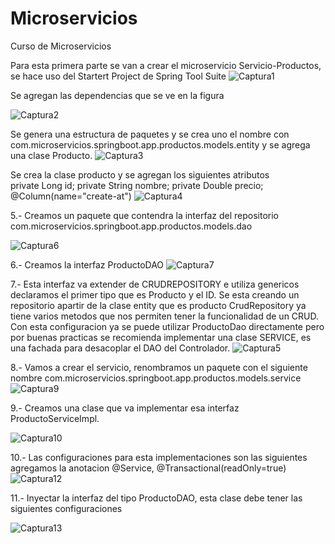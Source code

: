 # Microservicios
Curso de Microservicios

Para esta primera parte se van a crear el microservicio Servicio-Productos, se hace uso del Startert Project de Spring Tool Suite
![Captura1](https://user-images.githubusercontent.com/41167366/89090356-10cab100-d368-11ea-8210-e03f0c937237.PNG)


Se agregan las dependencias que se ve en la figura

![Captura2](https://user-images.githubusercontent.com/41167366/89090820-ef1ef900-d36a-11ea-9f53-fbf60650bfb0.PNG)

Se genera una estructura de paquetes y se crea uno el nombre con com.microservicios.springboot.app.productos.models.entity y se agrega una clase Producto.
![Captura3](https://user-images.githubusercontent.com/41167366/89090826-f0e8bc80-d36a-11ea-9708-af0337f18226.PNG)

Se crea la clase producto  y se agregan los siguientes atributos  
private Long id; private String nombre; private Double precio; @Column(name="create-at")
![Captura4](https://user-images.githubusercontent.com/41167366/89091108-8a649e00-d36c-11ea-9f33-c87251a7c6c9.PNG)

5.- Creamos un paquete que contendra la interfaz del repositorio com.microservicios.springboot.app.productos.models.dao

![Captura6](https://user-images.githubusercontent.com/41167366/89134400-82cb0380-d4ea-11ea-9ed0-e9d37c75c46a.PNG)


6.- Creamos la interfaz ProductoDAO
![Captura7](https://user-images.githubusercontent.com/41167366/89134440-e5bc9a80-d4ea-11ea-8322-6644d795a4ed.PNG)

7.- Esta interfaz va extender de CRUDREPOSITORY e utiliza genericos declaramos el primer tipo que es Producto y el ID. Se esta creando un repositorio apartir de la
clase entity que es producto
CrudRepository ya tiene varios metodos que nos permiten tener la funcionalidad de un CRUD.
Con esta configuracion ya se puede utilizar ProductoDao directamente pero por buenas practicas se recomienda implementar una clase SERVICE, es una fachada para desacoplar
el DAO del Controlador.
![Captura5](https://user-images.githubusercontent.com/41167366/89135411-fe30b300-d4f2-11ea-8f15-ae82260fb594.PNG)


8.- Vamos a crear el servicio, renombramos un paquete con el siguiente nombre com.microservicios.springboot.app.productos.models.service
![Captura9](https://user-images.githubusercontent.com/41167366/89134751-3fbe5f80-d4ed-11ea-9524-885f0c048510.PNG)

9.- Creamos una clase que va implementar esa interfaz ProductoServiceImpl.

![Captura10](https://user-images.githubusercontent.com/41167366/89134812-b2c7d600-d4ed-11ea-88b2-f16fcc1cc757.PNG)


10.- Las configuraciones para esta implementaciones son las siguientes
agregamos la anotacion @Service, @Transactional(readOnly=true)
![Captura12](https://user-images.githubusercontent.com/41167366/89134882-56b18180-d4ee-11ea-98c9-31610c144cab.PNG)

11.- Inyectar la interfaz del tipo ProductoDAO, esta clase debe tener las siguientes configuraciones

![Captura13](https://user-images.githubusercontent.com/41167366/89135115-bf99f900-d4f0-11ea-8a4d-e4f45b6b61d8.PNG)


